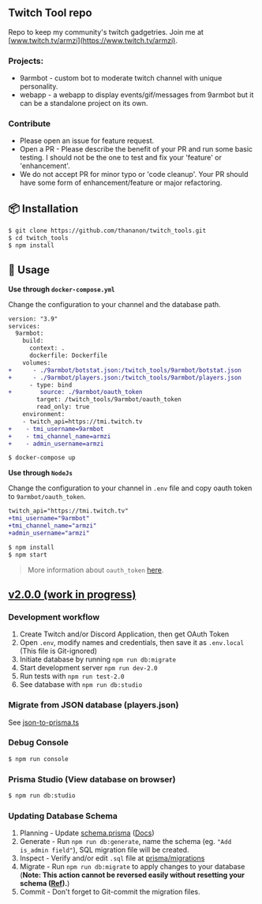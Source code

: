 ## Twitch Tool repo

Repo to keep my community's twitch gadgetries. Join me at [www.twitch.tv/armzi](https://www.twitch.tv/armzi).

### Projects:

- 9armbot - custom bot to moderate twitch channel with unique personality.
- webapp - a webapp to display events/gif/messages from 9armbot but it can be a standalone project on its own.

### Contribute

- Please open an issue for feature request.
- Open a PR - Please describe the benefit of your PR and run some basic testing. I should not be the one to test and fix your 'feature' or 'enhancement'.
- We do not accept PR for minor typo or 'code cleanup'. Your PR should have some form of enhancement/feature or major refactoring.

## 📦 Installation

```bash
$ git clone https://github.com/thananon/twitch_tools.git
$ cd twitch_tools
$ npm install
```

## 🔨 Usage

**Use through `docker-compose.yml`**

Change the configuration to your channel and the database path.

```diff
version: "3.9"
services:
  9armbot:
    build:
      context: .
      dockerfile: Dockerfile
    volumes:
+      - ./9armbot/botstat.json:/twitch_tools/9armbot/botstat.json
+      - ./9armbot/players.json:/twitch_tools/9armbot/players.json
      - type: bind
+        source: ./9armbot/oauth_token
        target: /twitch_tools/9armbot/oauth_token
        read_only: true
    environment:
    - twitch_api=https://tmi.twitch.tv
+    - tmi_username=9armbot
+    - tmi_channel_name=armzi
+    - admin_username=armzi
```

```bash
$ docker-compose up
```

**Use through `NodeJs`**

Change the configuration to your channel in `.env` file and copy oauth token to `9armbot/oauth_token`.

```diff
twitch_api="https://tmi.twitch.tv"
+tmi_username="9armbot"
+tmi_channel_name="armzi"
+admin_username="armzi"
```

```bash
$ npm install
$ npm start
```

> More information about `oauth_token` [here](https://dev.twitch.tv/docs/irc).

## [v2.0.0 (work in progress)](https://github.com/thananon/twitch_tools/issues/44)

### Development workflow

1. Create Twitch and/or Discord Application, then get OAuth Token
1. Open `.env`, modify names and credentials, then save it as `.env.local` (This file is Git-ignored)
1. Initiate database by running `npm run db:migrate`
1. Start development server `npm run dev-2.0`
1. Run tests with `npm run test-2.0`
1. See database with `npm run db:studio`

### Migrate from JSON database (players.json)

See [json-to-prisma.ts](./9armbot-2.0/scripts/json-to-prisma.ts)

### Debug Console

```bash
$ npm run console
```

### Prisma Studio (View database on browser)

```bash
$ npm run db:studio
```

### Updating Database Schema

1. Planning - Update [schema.prisma](./prisma/schema.prisma) ([Docs](https://pris.ly/d/prisma-schema))
1. Generate - Run `npm run db:generate`, name the schema (eg. `"Add is_admin field"`), SQL migration file will be created.
1. Inspect - Verify and/or edit `.sql` file at [prisma/migrations](./prisma/migrations)
1. Migrate - Run `npm run db:migrate` to apply changes to your database (**Note: This action cannot be reversed easily without resetting your schema ([Ref](https://www.prisma.io/docs/concepts/components/prisma-migrate/prisma-migrate-limitations-issues#lack-of-rollbacks--down-migrations)).**)
1. Commit - Don't forget to Git-commit the migration files.

